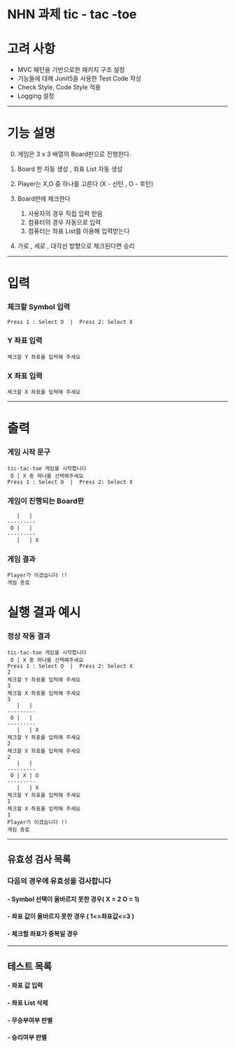 # NHN 과제 tic - tac -toe



# 고려 사항

- MVC 패턴을 기반으로한 패키지 구조 설정 
- 기능들에 대해 Junit5을 사용한 Test Code 작성
- Check Style, Code Style 적용
- Logging 설정

---


# 기능 설명

0. 게임은 3 x 3 배열의 Board판으로 진행한다.


1. Board 판 자동 생성 , 좌표 List 자동 생성 


2. Player는 X,O 중 하나를 고른다 (X - 선턴 , O - 후턴)


3. Board판에 체크한다 
   1.   사용자의 경우 직접 입력 받음
   2.   컴퓨터의 경우 자동으로 입력  
   3.   컴퓨터는 좌표 List를 이용해 입력받는다


4. 가로 , 세로 , 대각선 방향으로 체크된다면 승리 


---

# 입력

### 체크할 Symbol 입력

```
Press 1 : Select O  |  Press 2: Select X 
```

### Y 좌표 입력

```
체크할 Y 좌표를 입력해 주세요
```

### X 좌표 입력

```
체크할 X 좌표를 입력해 주세요
```

---

# 출력

### 게임 시작 문구

```
tic-tac-toe 게임을 시작합니다 
 O | X 중 하나를 선택해주세요
Press 1 : Select O  |  Press 2: Select X
```

### 게임이 진행되는 Board판 

```
   |   |   
---------
 O |   |   
---------
   |   | X 
```

### 게임 결과

```
Player가 이겼습니다 !!
게임 종료
```


# 실행 결과 예시

### 정상 작동 결과

```
tic-tac-toe 게임을 시작합니다 
 O | X 중 하나를 선택해주세요
Press 1 : Select O  |  Press 2: Select X
2
체크할 Y 좌표를 입력해 주세요
3
체크할 X 좌표를 입력해 주세요
3
   |   |   
---------
 O |   |   
---------
   |   | X 
체크할 Y 좌표를 입력해 주세요
2
체크할 X 좌표를 입력해 주세요
2
   |   |   
---------
 O | X | O 
---------
   |   | X 
체크할 Y 좌표를 입력해 주세요
1
체크할 X 좌표를 입력해 주세요
1
Player가 이겼습니다 !!
게임 종료
```

---

## 유효성 검사 목록

### 다음의 경우에 유효성을 검사합니다

#### - Symbol 선택이 올바르지 못한 경우( X = 2 O = 1)

#### - 좌표 값이 올바르지 못한 경우 ( 1<=좌표값<=3 )

#### - 체크할 좌표가 중복일 경우

---

## 테스트 목록

#### - 좌표 값 입력

#### - 좌표 List 삭제

#### - 무승부여부 판별 

#### - 승리여부 판별

